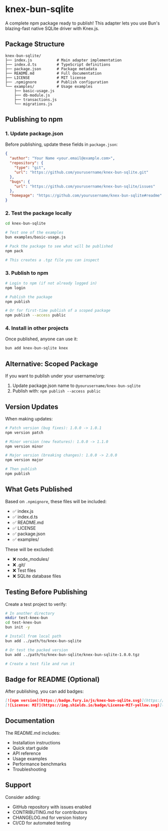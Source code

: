 # knex-bun-sqlite

A complete npm package ready to publish! This adapter lets you use Bun's blazing-fast native SQLite driver with Knex.js.

## Package Structure

```
knex-bun-sqlite/
├── index.js           # Main adapter implementation
├── index.d.ts         # TypeScript definitions
├── package.json       # Package metadata
├── README.md          # Full documentation
├── LICENSE            # MIT license
├── .npmignore         # Publish configuration
└── examples/          # Usage examples
    ├── basic-usage.js
    ├── db-module.js
    ├── transactions.js
    └── migrations.js
```

## Publishing to npm

### 1. Update package.json

Before publishing, update these fields in `package.json`:

```json
{
  "author": "Your Name <your.email@example.com>",
  "repository": {
    "type": "git",
    "url": "https://github.com/yourusername/knex-bun-sqlite.git"
  },
  "bugs": {
    "url": "https://github.com/yourusername/knex-bun-sqlite/issues"
  },
  "homepage": "https://github.com/yourusername/knex-bun-sqlite#readme"
}
```

### 2. Test the package locally

```bash
cd knex-bun-sqlite

# Test one of the examples
bun examples/basic-usage.js

# Pack the package to see what will be published
npm pack

# This creates a .tgz file you can inspect
```

### 3. Publish to npm

```bash
# Login to npm (if not already logged in)
npm login

# Publish the package
npm publish

# Or for first-time publish of a scoped package
npm publish --access public
```

### 4. Install in other projects

Once published, anyone can use it:

```bash
bun add knex-bun-sqlite knex
```

## Alternative: Scoped Package

If you want to publish under your username/org:

1. Update package.json name to `@yourusername/knex-bun-sqlite`
2. Publish with: `npm publish --access public`

## Version Updates

When making updates:

```bash
# Patch version (bug fixes): 1.0.0 -> 1.0.1
npm version patch

# Minor version (new features): 1.0.0 -> 1.1.0
npm version minor

# Major version (breaking changes): 1.0.0 -> 2.0.0
npm version major

# Then publish
npm publish
```

## What Gets Published

Based on `.npmignore`, these files will be included:
- ✅ index.js
- ✅ index.d.ts
- ✅ README.md
- ✅ LICENSE
- ✅ package.json
- ✅ examples/

These will be excluded:
- ❌ node_modules/
- ❌ .git/
- ❌ Test files
- ❌ SQLite database files

## Testing Before Publishing

Create a test project to verify:

```bash
# In another directory
mkdir test-knex-bun
cd test-knex-bun
bun init -y

# Install from local path
bun add ../path/to/knex-bun-sqlite

# Or test the packed version
bun add ../path/to/knex-bun-sqlite/knex-bun-sqlite-1.0.0.tgz

# Create a test file and run it
```

## Badge for README (Optional)

After publishing, you can add badges:

```markdown
[![npm version](https://badge.fury.io/js/knex-bun-sqlite.svg)](https://www.npmjs.com/package/knex-bun-sqlite)
[![License: MIT](https://img.shields.io/badge/License-MIT-yellow.svg)](https://opensource.org/licenses/MIT)
```

## Documentation

The README.md includes:
- Installation instructions
- Quick start guide
- API reference
- Usage examples
- Performance benchmarks
- Troubleshooting

## Support

Consider adding:
- GitHub repository with issues enabled
- CONTRIBUTING.md for contributors
- CHANGELOG.md for version history
- CI/CD for automated testing
